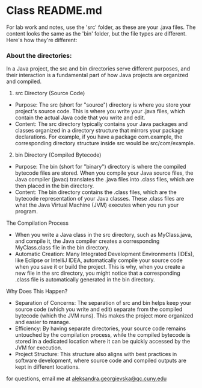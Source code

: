 # Class README.md

For lab work and notes, use the 'src' folder, as these are your .java files. The content looks the same as the 'bin' folder, but the file types are different. Here's how they're different: 

### About the directories: 
In a Java project, the src and bin directories serve different purposes, and their interaction is a fundamental part of how Java projects are organized and compiled. 

1. src Directory (Source Code)
 - Purpose: The src (short for "source") directory is where you store your project's source code. This is where you write your .java files, which contain the actual Java code that you write and edit.
 - Content: The src directory typically contains your Java packages and classes organized in a directory structure that mirrors your package declarations. For example, if you have a package com.example, the corresponding directory structure inside src would be src/com/example.
2. bin Directory (Compiled Bytecode)
 - Purpose: The bin (short for "binary") directory is where the compiled bytecode files are stored. When you compile your Java source files, the Java compiler (javac) translates the .java files into .class files, which are then placed in the bin directory.
 - Content: The bin directory contains the .class files, which are the bytecode representation of your Java classes. These .class files are what the Java Virtual Machine (JVM) executes when you run your program.
  
The Compilation Process
 - When you write a Java class in the src directory, such as MyClass.java, and compile it, the Java compiler creates a corresponding MyClass.class file in the bin directory.
 - Automatic Creation: Many Integrated Development Environments (IDEs), like Eclipse or IntelliJ IDEA, automatically compile your source code when you save it or build the project. This is why, when you create a new file in the src directory, you might notice that a corresponding .class file is automatically generated in the bin directory.
  
Why Does This Happen?
 - Separation of Concerns: The separation of src and bin helps keep your source code (which you write and edit) separate from the compiled bytecode (which the JVM runs). This makes the project more organized and easier to manage.
 - Efficiency: By having separate directories, your source code remains untouched by the compilation process, while the compiled bytecode is stored in a dedicated location where it can be quickly accessed by the JVM for execution.
 - Project Structure: This structure also aligns with best practices in software development, where source code and compiled outputs are kept in different locations.

for questions, email me at aleksandra.georgievska@qc.cuny.edu
